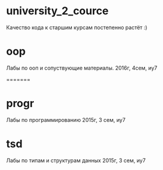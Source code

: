 
# university_2_cource
  Качество кода к старшим курсам постепенно растёт :)

# oop
Лабы по ооп и сопуствующие материалы.
2016г, 4сем, иу7

=======
# progr
Лабы по программированию
2015г, 3 сем, иу7

# tsd
Лабы по типам и структурам данных
2015г, 3 сем, иу7

